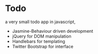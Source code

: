 # Todo
a very small todo app in javascript,
- Jasmine-Behaviour driven development
- jQuery for DOM manipulation
- Handlebars for templating
- Twitter Bootstrap for interface

